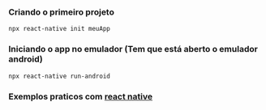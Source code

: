 
### Criando o primeiro projeto

````
npx react-native init meuApp
````

### Iniciando o app no emulador (Tem que está aberto o emulador android)
````
npx react-native run-android
````

### Exemplos praticos com [react native](https://expo.dev/accounts/chicowall/snacks)
